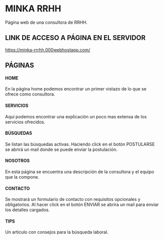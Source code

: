 # MINKA RRHH
Página web de una consultora de RRHH.

## LINK DE ACCESO A PÁGINA EN EL SERVIDOR
https://minka-rrrhh.000webhostapp.com/

## PÁGINAS

#### HOME 

En la página home podemos encontrar un primer vistazo de lo que se ofrece como consultora.


#### SERVICIOS

Aquí podemos encontrar una explicación un poco mas extensa de los servicios ofrecidos.

#### BÚSQUEDAS

Se listan las búsquedas activas. Haciendo click en el botón POSTULARSE se abrirá un mail donde se puede enviar la postulación.


#### NOSOTROS

En esta página se encuentra una descripción de la consultora y el equipo que la compone.

#### CONTACTO

Se mostrará un formulario de contacto con requisitos opcionales y obligatorios. Al hacer click en el botón ENVIAR se abrira un mail para enviar los detalles cargados.

#### TIPS

Un articulo con consejos para la búsqueda laboral.
